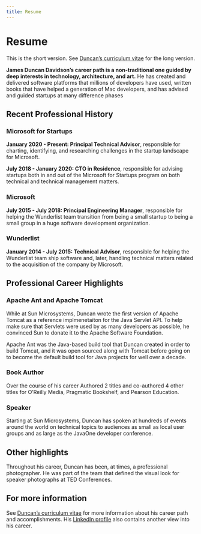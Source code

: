 ```yaml
---
title: Resume
---
```


# Resume

<span class="text-xs">This is the short version. See [Duncan’s curriculum vitae][cv] for the long version.</span>

**James Duncan Davidson’s career path is a non-traditional one guided by deep interests in technology, architecture, and art.** He has created and delivered software platforms that millions of developers have used, written books that have helped a generation of Mac developers, and has advised and guided startups at many difference phases

## Recent Professional History

### Microsoft for Startups

**January 2020 - Present: Principal Technical Advisor**, responsible for charting, identifying, and researching challenges in the startup landscape for Microsoft.

**July 2018 - January 2020: CTO in Residence**, responsible for advising startups both in and out of the Microsoft for Startups program on both technical and technical management matters.

### Microsoft

**July 2015 - July 2018: Principal Engineering Manager**, responsible for helping the Wunderlist team transition from being a small startup to being a small group in a huge software development organization.

### Wunderlist

**January 2014 - July 2015: Technical Advisor**, responsible for helping the Wunderlist team ship software and, later, handling technical matters related to the acquisition of the company by Microsoft.

## Professional Career Highlights

### Apache Ant and Apache Tomcat

While at Sun Microsystems, Duncan wrote the first version of Apache Tomcat as a reference implmenetaiton for the Java Servlet API. To help make sure that Servlets were used by as many developers as possible, he convinced Sun to donate it to the Apache Software Foundation.

Apache Ant was the Java-based build tool that Duncan created in order to build Tomcat, and it was open sourced along with Tomcat before going on to become the default build tool for Java projects for well over a decade.

### Book Author

Over the course of his career Authored 2 titles and co-authored 4 other titles for O’Reilly Media, Pragmatic Bookshelf, and Pearson Education.

### Speaker

Starting at Sun Microsystems, Duncan has spoken at hundreds of events around the world on technical topics to audiences as small as local user groups and as large as the JavaOne developer conference.

## Other highlights

Throughout his career, Duncan has been, at times, a professional photographer. He was part of the team that defined the visual look for speaker photographs at TED Conferences.

## For more information

See [Duncan’s curriculum vitae][cv] for more information about his career path and accomplishments. His [LinkedIn profile][linkedin] also contains another view into his career.

[cv]: /cv
[linkedin]: https://www.linkedin.com/in/duncandavidson/
